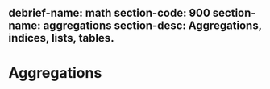 debrief-name: math
section-code: 900
section-name: aggregations
section-desc: Aggregations, indices, lists, tables.
---
# Aggregations
